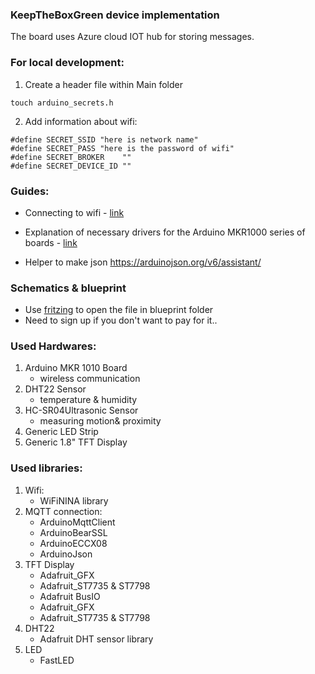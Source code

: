### KeepTheBoxGreen device implementation

The board uses Azure cloud IOT hub for storing messages.

### For local development:

1. Create a header file within Main folder

```
touch arduino_secrets.h
```

2. Add information about wifi:

```
#define SECRET_SSID "here is network name"
#define SECRET_PASS "here is the password of wifi"
#define SECRET_BROKER    ""
#define SECRET_DEVICE_ID ""
```

### Guides:

- Connecting to wifi - <a href="https://www.arduino.cc/en/Guide/MKRWiFi1010/connecting-to-wifi-network">link</a>

- Explanation of necessary drivers for the Arduino MKR1000 series of boards - <a href="https://www.arduino.cc/en/Guide/MKR1000">link</a>

- Helper to make json https://arduinojson.org/v6/assistant/

### Schematics & blueprint

- Use [fritzing](https://fritzing.org/) to open the file in blueprint folder
- Need to sign up if you don't want to pay for it..

### Used Hardwares:

1. Arduino MKR 1010 Board
   - wireless communication
2. DHT22 Sensor
   - temperature & humidity
3. HC-SR04Ultrasonic Sensor
   - measuring motion& proximity
4. Generic LED Strip
5. Generic 1.8" TFT Display

### Used libraries:

1. Wifi:
   - WiFiNINA library
2. MQTT connection:
   - ArduinoMqttClient
   - ArduinoBearSSL
   - ArduinoECCX08
   - ArduinoJson
3. TFT Display
    * Adafruit_GFX
    * Adafruit_ST7735 & ST7798
    * Adafruit BusIO 
   - Adafruit_GFX
   - Adafruit_ST7735 & ST7798
4. DHT22
   - Adafruit DHT sensor library
5. LED
   - FastLED

